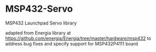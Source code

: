 # MSP432-Servo
MSP432 Launchpad Servo library

adapted from Energia library at https://github.com/energia/Energia/tree/master/hardware/msp432
to address bug fixes and specify support for MSP432P4111 board
